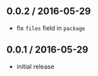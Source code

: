 0.0.2 / 2016-05-29
------------------
- fix `files` field in `package`

0.0.1 / 2016-05-29
------------------
- initial release
